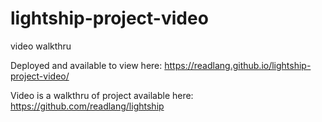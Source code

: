 # lightship-project-video

video walkthru


Deployed and available to view here:
https://readlang.github.io/lightship-project-video/

Video is a walkthru of project available here:
https://github.com/readlang/lightship